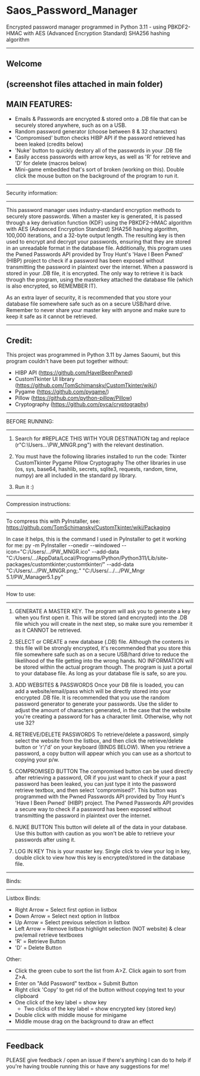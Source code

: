 # Saos_Password_Manager
Encrypted password manager programmed in Python 3.11 - using PBKDF2-HMAC with AES (Advanced Encryption Standard) SHA256 hashing algorithm

-----------
Welcome 
-----------
(screenshot files attached in main folder)
-------------------
MAIN FEATURES:
--------------------
 - Emails & Passwords are encrypted & stored onto a .DB file that can be securely stored anywhere, such as on a USB.
 - Random password generator (choose between 8 & 32 characters)
 - 'Compromised' button checks HIBP API if the password retrieved has been leaked (credits below)
 - 'Nuke' button to quickly destory all of the passwords in your .DB file
 - Easily access passwords with arrow keys, as well as 'R' for retrieve and 'D' for delete (macros below)
 - Mini-game embedded that's sort of broken (working on this). Double click the mouse button on the background of the program to run it.  
 -------------------
 
 Security information: 

-----------------------------

This password manager uses industry-standard encryption methods to securely store passwords. 
When a master key is generated, it is passed through a key derivation function (KDF) using the PBKDF2-HMAC algorithm with AES (Advanced Encryption Standard) SHA256 hashing algorithm, 100,000 iterations, and a 32-byte output length. 
The resulting key is then used to encrypt and decrypt your passwords, ensuring that they are stored in an unreadable format in the database file. Additionally, this program uses the Pwned Passwords API provided by Troy Hunt's 'Have I Been Pwned' (HIBP) project to check if a password has been exposed without transmitting the password in plaintext over the internet.
When a password is stored in your .DB file, it is encrypted. The only way to retrieve it is back through the program, using the masterkey attached the database file (which is also encrypted, so REMEMBER IT).

As an extra layer of security, it is recommended that you store your database file somewhere safe such as on a secure USB/hard drive. Remember to never share your master key with anyone and make sure to keep it safe as it cannot be retrieved.

-----------------------------------------------------
 
Credit:
-----------
This project was programmed in Python 3.11 by James Saoumi, but this program couldn't have been put together without:
 - HIBP API (https://github.com/HaveIBeenPwned) 
 - CustomTkinter UI library (https://github.com/TomSchimansky/CustomTkinter/wiki/)
 - Pygame (https://github.com/pygame/)
 - Pillow (https://github.com/python-pillow/Pillow)
 - Cryptography (https://github.com/pyca/cryptography) 
-------------------------------------------------

BEFORE RUNNING:

----------------
1) Search for #REPLACE THIS WITH YOUR DESTINATION tag and replace (r"C:\Users\...\PW_MNGR.png") with the relevant destination. 

2) You must have the following libraries installed to run the code:
Tkinter
CustomTkinter 
Pygame
Pillow
Cryptography
The other libraries in use (os, sys, base64, hashlib, secrets, sqlite3, requests, random, time, numpy) are all included in the standard py library.

3) Run it :) 

------------------------

Compression instructions: 

-------------------------------

To compress this with PyInstaller, see:
https://github.com/TomSchimansky/CustomTkinter/wiki/Packaging

In case it helps, this is the command I used in PyInstaller to get it working for me:
py -m PyInstaller --onedir --windowed --icon="C:/Users/.../PW_MNGR.ico" --add-data "C:/Users/.../AppData/Local/Programs/Python/Python311/Lib/site-packages/customtkinter;customtkinter/" --add-data "C:/Users/.../PW_MNGR.png;." "C:/Users/.../.../PW_Mngr 5.1/PW_Manager5.1.py"

----------------------------------------------------

How to use:

------------
1) GENERATE A MASTER KEY. The program will ask you to generate a key when you first open it. This will be stored (and encrypted) into the .DB file which you will create in the next step, so make sure you remember it as it CANNOT be retrieved. 

2) SELECT or CREATE a new database (.DB) file. 
Although the contents in this file will be strongly encrypted, it's recommended that you store this file somewhere safe such as on a secure USB/hard drive to reduce the likelihood of the file getting into the wrong hands. NO INFORMATION will be stored within the actual program though. The program is just a portal to your database file. As long as your database file is safe, so are you.

3) ADD WEBSITES & PASSWORDS 
Once your DB file is loaded, you can add a website/email/pass which will be directly stored into your encrypted .DB file. 
It is recommended that you use the random password generator to generate your passwords. Use the slider to adjust the amount of characters generated, in the case that the website you're creating a password for has a character limit. Otherwise, why not use 32? 

4) RETRIEVE/DELETE PASSWORDS
To retrieve/delete a password, simply select the website from the listbox, and then click the retrieve/delete button or 'r'/'d' on your keyboard (BINDS BELOW). When you retrieve a password, a copy button will appear which you can use as a shortcut to copying your p/w. 

5) COMPROMISED BUTTON
The compromised button can be used directly after retrieving a password, OR if you just want to check if your a past password has been leaked, you can just type it into the password retrieve textbox, and then select 'compromised?'. 
This button was programmed with the Pwned Passwords API provided by Troy Hunt's 'Have I Been Pwned' (HIBP) project. The Pwned Passwords API provides a secure way to check if a password has been exposed without transmitting the password in plaintext over the internet. 

6) NUKE BUTTON
This button will delete all of the data in your database. Use this button with caution as you won't be able to retrieve your passwords after using it.

7) LOG IN KEY
This is your master key. Single click to view your log in key, double click to view how this key is encrypted/stored in the database file. 

-----------------------------------------------------------------------------------------------

Binds: 

------------

Listbox Binds: 
- Right Arrow = Select first option in listbox
- Down Arrow = Select next option in listbox
- Up Arrow = Select previous selection in listbox
- Left Arrow = Remove listbox highlight selection (NOT website) & clear pw/email retrieve textboxes
- 'R' = Retrieve Button
- 'D' = Delete Button

Other:
 - Click the green cube to sort the list from A>Z. Click again to sort from Z>A. 
 - Enter on "Add Password" textbox = Submit Button
 - Right click 'Copy' to get rid of the button without copying text to your clipboard
 - One click of the key label = show key
   - Two clicks of the key label = show encrypted key (stored key) 
 - Double click with middle mouse for minigame
 - Middle mouse drag on the background to draw an effect

---------------------------------------------------------

Feedback
----------------
PLEASE give feedback / open an issue if there's anything I can do to help if you're having trouble running this or have any suggestions for me!
